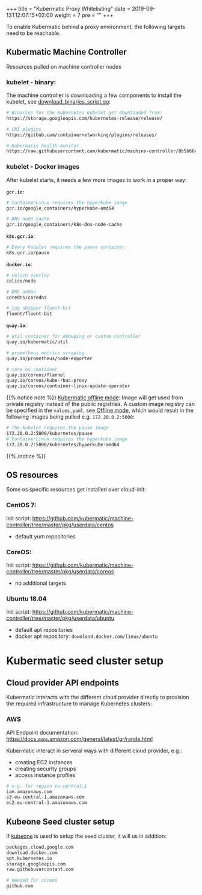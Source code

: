 +++
title = "Kubermatic Proxy Whitelisting"
date = 2019-09-13T12:07:15+02:00
weight = 7
pre = "<b></b>"
+++


To enable Kubermatic behind a proxy environment, the following targets need to be reachable.

## Kubermatic Machine Controller

Resources pulled on machine controller nodes

### kubelet - binary:

The machine controller is downloading a few components to install the kubelet, see [download_binaries_script.go](https://github.com/kubermatic/machine-controller/blob/master/pkg/userdata/helper/download_binaries_script.go):

```bash
# Binaries for the Kubernetes kubelet get downloaded from:
https://storage.googleapis.com/kubernetes-release/release/

# CNI plugins
https://github.com/containernetworking/plugins/releases/

# Kubermatic health-monitor
https://raw.githubusercontent.com/kubermatic/machine-controller/8b5b66e4910a6228dfaecccaa0a3b05ec4902f8e/pkg/userdata/scripts/health-monitor.sh
```

### kubelet - Docker images

After kubelet starts, it needs a few more images to work in a proper way:

**`gcr.io`:**
```bash
# ContainerLinux requires the hyperkube image
gcr.io/google_containers/hyperkube-amd64

# DNS node cache
gcr.io/google_containers/k8s-dns-node-cache
```

**`k8s.gcr.io`**:
```bash
# Every Kubelet requires the pause container: 
k8s.gcr.io/pause
```

**`docker.io`**:
```bash
# calico overlay
calico/node

# DNS addon
coredns/coredns

# log shipper fluent-bit
fluent/fluent-bit
```

**`quay.io`**:
```bash
# util container for debuging or custom controller
quay.io/kubermatic/util

# prometheus metrics scraping
quay.io/prometheus/node-exporter

# core os container
quay.io/coreos/flannel
quay.io/coreos/kube-rbac-proxy
quay.io/coreos/container-linux-update-operator
```
{{% notice note %}}
[Kubermatic offline mode](https://docs.kubermatic.io/advanced/offline_mode/#kubermatic-offline-mode):
Image will get used from private registry instead of the public registries. A custom image registry can be specified in the `values.yaml`, see [Offline mode](https://docs.kubermatic.io/advanced/offline_mode/#download-all-required-images), which would result in the following images being pulled e.g. `172.20.0.2:5000`:

```bash
# The kubelet requires the pause image
172.20.0.2:5000/kubernetes/pause
# ContainerLinux requires the hyperkube image
172.20.0.2:5000/kubernetes/hyperkube-amd64
```
{{% /notice %}}

## OS resources
Some os specific resources get installed over cloud-init:
 
### CentOS 7:
Init script: https://github.com/kubermatic/machine-controller/tree/master/pkg/userdata/centos

- default yum repositories

### CoreOS:
Init script: https://github.com/kubermatic/machine-controller/tree/master/pkg/userdata/coreos

- no additional targets 

### Ubuntu 18.04
Init script: https://github.com/kubermatic/machine-controller/tree/master/pkg/userdata/ubuntu

- default apt repositories
- docker apt repository: `download.docker.com/linux/ubuntu`


# Kubermatic seed cluster setup 

## Cloud provider API endpoints
Kubermatic interacts with the different cloud provider directly to provision the required infrastructure to manage Kubernetes clusters:

### AWS
API Endpoint documentation: https://docs.aws.amazon.com/general/latest/gr/rande.html

Kubermatic interact in serveral ways with different cloud provider, e.g.:
- creating EC2 instances
- creating security groups
- access instance profiles

```bash
# e.g. for region eu-central-1
iam.amazonaws.com
s3.eu-central-1.amazonaws.com
ec2.eu-central-1.amazonaws.com
```

## Kubeone Seed cluster setup

If [kubeone](https://github.com/kubermatic/kubeone) is used to setup the seed cluster, it will us in addition:

```bash
packages.cloud.google.com
download.docker.com
apt.kubernetes.io
storage.googleapis.com
raw.githubusercontent.com

# needed for coreos
github.com 
```
